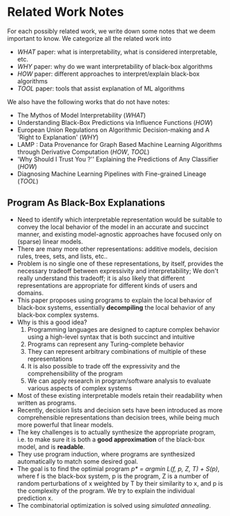 # Related Work Notes
For each possibly related work, we write down some notes that we deem important to know.
We categorize all the related work into 
* _WHAT_ paper: what is interpretability, what is considered interpretable, etc.
* _WHY_ paper: why do we want interpretability of black-box algorithms
* _HOW_ paper: different approaches to interpret/explain black-box algorithms
* _TOOL_ paper: tools that assist explanation of ML algorithms

We also have the following works that do not have notes:
* The Mythos of Model Interpretability (_WHAT_)
* Understanding Black-Box Predictions via Influence Functions (_HOW_)
* European Union Regulations on Algorithmic Decision-making and A 'Right to Explanation' (_WHY_)
* LAMP : Data Provenance for Graph Based Machine Learning Algorithms through Derivative Computation (_HOW_, _TOOL_)
* 'Why Should I Trust You ?'' Explaining the Predictions of Any Classifier (_HOW_)
* Diagnosing Machine Learning Pipelines with Fine-grained Lineage (_TOOL_)

## Program As Black-Box Explanations
- Need to identify which interpretable representation would be suitable to convey the local behavior of the model in an accurate and succinct manner, and existing model-agnostic approaches have focused only on (sparse) linear models.
- There are many more other representations: additive models, decision rules, trees, sets, and lists, etc..
- Problem is no single one of these representations, by itself, provides the necessary tradeoff between expressivity and interpretability; We don't really understand this tradeoff; it is also likely that different representations are appropriate for different kinds of users and domains.
- This paper proposes using programs to explain the local behavior of black-box systems, essentially **decompiling** the local behavior of any black-box complex systems.
- Why is this a good idea?
	1. Programming languages are designed to capture complex behavior using a high-level syntax that is both succinct and intuitive
	2. Programs can represent any Turing-complete behavior
	3. They can represent arbitrary combinations of multiple of these representations
	4. It is also possible to trade off the expressivity and the comprehensibility of the program
	5. We can apply research in program/software analysis to evaluate various aspects of complex systems
- Most of these existing interpretable models retain their readability when written as programs.
- Recently, decision lists and decision sets have been introduced as more comprehensible representations than decision trees, while being much more powerful that linear models.
- The key challenges is to actually synthesize the appropriate program, i.e. to make sure it is both a **good approximation** of the black-box model, and is **readable**.
- They use program induction, where programs are synthesized automatically to match some desired goal. 
- The goal is to find the optimial program _p* = argmin L(f, p, Z, T) + S(p)_, where f is the black-box system, p is the program, Z is a number of random perturbations of x weighted by T by their similarity to x, and p is the complexity of the program. We try to explain the individual prediction x.
- The combinatorial optimization is solved using _simulated annealing_.